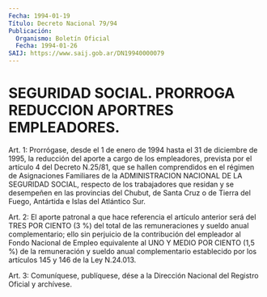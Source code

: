 ```yaml
---
Fecha: 1994-01-19
Título: Decreto Nacional 79/94
Publicación:
  Organismo: Boletín Oficial
  Fecha: 1994-01-26
SAIJ: https://www.saij.gob.ar/DN19940000079
---
```

# SEGURIDAD SOCIAL. PRORROGA REDUCCION APORTRES EMPLEADORES.

<a id="1"></a>
Art. 1: Prorrógase, desde el 1 de enero de 1994 hasta el 31 de diciembre  de  1995,  la  reducción  del  aporte  a  cargo  de  los empleadores,  prevista  por  el artículo 4 del Decreto N.25/81, que se hallen comprendidos en el régimen  de Asignaciones Familiares de la ADMINISTRACION NACIONAL DE LA SEGURIDAD  SOCIAL, respecto de los trabajadores  que  residan  y se desempeñen en las  provincias  del Chubut, de Santa Cruz o de Tierra  del Fuego, Antártida e Islas del Atlántico Sur.

<a id="2"></a>
Art.  2:  El aporte patronal a que hace referencia el artículo anterior  será  del  TRES  POR  CIENTO  (3  %)  del  total  de  las remuneraciones y  sueldo  anual  complementario; ello sin perjuicio de  la  contribución  del empleador al  Fondo  Nacional  de  Empleo equivalente al UNO Y MEDIO  POR CIENTO (1,5 %) de la remuneración y sueldo anual complementario establecido  por  los  artículos  145 y 146 de la Ley N.24.013.

<a id="3"></a>
Art.  3: Comuníquese, publíquese, dése a la Dirección Nacional del Registro Oficial y archívese.